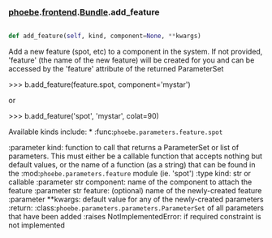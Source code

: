 ### [phoebe](phoebe.md).[frontend](frontend.md).[Bundle](Bundle.md).add_feature

```py

def add_feature(self, kind, component=None, **kwargs)

```



Add a new feature (spot, etc) to a component in the system.  If not
provided, 'feature' (the name of the new feature) will be created
for you and can be accessed by the 'feature' attribute of the returned
ParameterSet

&gt;&gt;&gt; b.add_feature(feature.spot, component='mystar')

or

&gt;&gt;&gt; b.add_feature('spot', 'mystar', colat=90)

Available kinds include:
    * :func:`phoebe.parameters.feature.spot`

:parameter kind: function to call that returns a
    ParameterSet or list of parameters.  This must either be
    a callable function that accepts nothing but default values,
    or the name of a function (as a string) that can be found in the
    :mod:`phoebe.parameters.feature` module (ie. 'spot')
:type kind: str or callable
:parameter str component: name of the component to attach the feature
:parameter str feature: (optional) name of the newly-created feature
:parameter **kwargs: default value for any of the newly-created
    parameters
:return: :class:`phoebe.parameters.parameters.ParameterSet` of
    all parameters that have been added
:raises NotImplementedError: if required constraint is not implemented

